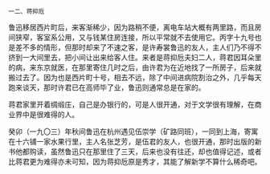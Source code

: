     一二、蒋抑卮 

   鲁迅移居西片町后，来客渐稀少，因为路稍不便，离电车站大概有两里路，而且房间狭窄，客室系公用，又与钱某住房连接，所以平常就不去使用它。丙字十九号也是差不多的情形，但那时却来了不速之客，是许寿裳鲁迅的友人，主人们乃不得不挤到一大间里去，把小间让出来给客人住。来者是蒋抑卮夫妇二人，蒋君因耳朵里的病，来东京就医，在那里寄住几时之后，由许君为在近地找了一所房子，后来就搬过去了。因为也是西片町十号，相去不远，除了中间进病院割治之外，几乎每天跑来谈天，那时许君已在高师毕了业，鲁迅则通常总是在家的。

   蒋君家里开着绸缎庄，自己是办银行的，可是人很开通，对于文学很有理解，在商业界中是很难得的人。

   癸卯（一九〇三）年秋间鲁迅在杭州遇见伍崇学（矿路同班），一同到上海，寄寓在十六铺一家水果行里，主人名张芝芳，是伍君的友人，也很开通，那时出版的新书他都购读，虽然鲁迅只在那里住了三天，后来也没有往还，却也值得记述，或者比蒋君更为难得亦未可知，因为蒋抑卮原是秀才，其能了解新学不算什么稀奇吧。

